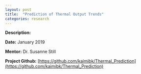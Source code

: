 ```yaml
---
layout: post
title:  "Prediction of Thermal Output Trends"
categories: research
---
```


**Description:**

**Date:** January 2019

**Mentor:** Dr. Susanne Still

**Project Github:** [https://github.com/kaimibk/Thermal_Prediction](https://github.com/kaimibk/Thermal_Prediction)
